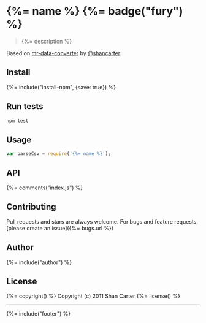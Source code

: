 # {%= name %} {%= badge("fury") %}

> {%= description %}

Based on [mr-data-converter](https://github.com/shancarter/mr-data-converter) by [@shancarter](https://github.com/shancarter).

## Install
{%= include("install-npm", {save: true}) %}

## Run tests

```bash
npm test
```

## Usage

```js
var parseCsv = require('{%= name %}');
```

## API
{%= comments("index.js") %}

## Contributing
Pull requests and stars are always welcome. For bugs and feature requests, [please create an issue]({%= bugs.url %})

## Author
{%= include("author") %}

## License
{%= copyright() %}
Copyright (c) 2011 Shan Carter
{%= license() %}

***

{%= include("footer") %}